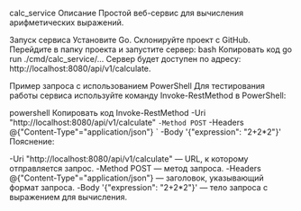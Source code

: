 calc_service
Описание
Простой веб-сервис для вычисления арифметических выражений.

Запуск сервиса
Установите Go.
Склонируйте проект с GitHub.
Перейдите в папку проекта и запустите сервер:
bash
Копировать код
go run ./cmd/calc_service/...
Сервер будет доступен по адресу: http://localhost:8080/api/v1/calculate.

Пример запроса с использованием PowerShell
Для тестирования работы сервиса используйте команду Invoke-RestMethod в PowerShell:

powershell
Копировать код
Invoke-RestMethod -Uri "http://localhost:8080/api/v1/calculate" `
-Method POST `
-Headers @{"Content-Type"="application/json"} `
-Body '{"expression": "2+2*2"}'
Пояснение:

-Uri "http://localhost:8080/api/v1/calculate" — URL, к которому отправляется запрос.
-Method POST — метод запроса.
-Headers @{"Content-Type"="application/json"} — заголовок, указывающий формат запроса.
-Body '{"expression": "2+2*2"}' — тело запроса с выражением для вычисления.
